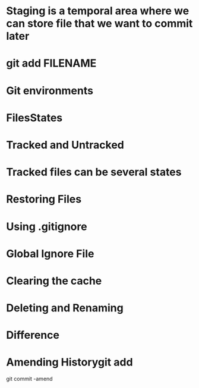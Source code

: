 # Staging is a temporal area where we can store file that we want to commit later
# git add FILENAME
<!-- git add --all
git add -A
git add .
git commit -m "My first commit" -->

# Git environments
<!-- Working env
Staging env
Commit -->
# FilesStates
# Tracked and Untracked
# Tracked files can be several states 
<!-- unmodified
modified
staged -->
# Restoring Files
<!-- git restore README.md
git restore .
git checkout . -->

# Using .gitignore
# Global Ignore File
<!-- git config --global core.excludesfile [file] -->
# Clearing the cache
<!-- git rm -r --cached . -->
# Deleting and Renaming
<!-- git rm index.html 
git restore --staged <file> -->
# Difference
<!-- git diff -->
<!-- git log --oneline -->
# Amending Historygit add 
git commit -amend
